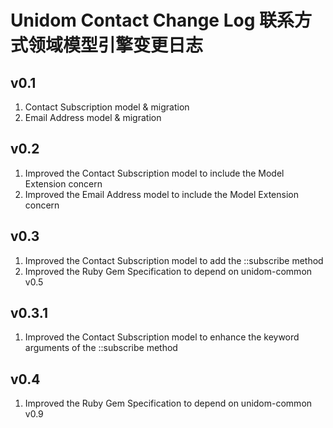 # Unidom Contact Change Log 联系方式领域模型引擎变更日志

## v0.1
1. Contact Subscription model & migration
2. Email Address model & migration

## v0.2
1. Improved the Contact Subscription model to include the Model Extension concern
2. Improved the Email Address model to include the Model Extension concern

## v0.3
1. Improved the Contact Subscription model to add the ::subscribe method
2. Improved the Ruby Gem Specification to depend on unidom-common v0.5

## v0.3.1
1. Improved the Contact Subscription model to enhance the keyword arguments of the ::subscribe method

## v0.4
1. Improved the Ruby Gem Specification to depend on unidom-common v0.9

